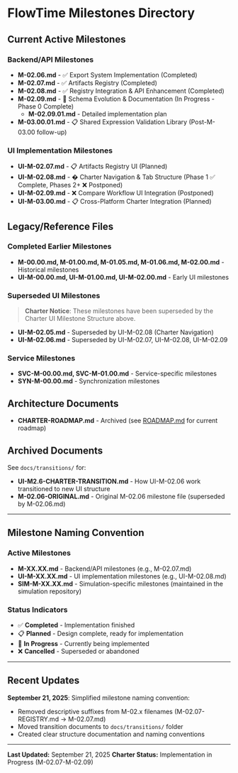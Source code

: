 # FlowTime Milestones Directory

## Current Active Milestones

### **Backend/API Milestones**
- **M-02.06.md** - ✅ Export System Implementation (Completed)
- **M-02.07.md** - ✅ Artifacts Registry (Completed)
- **M-02.08.md** - ✅ Registry Integration & API Enhancement (Completed)
- **M-02.09.md** - 🚧 Schema Evolution & Documentation (In Progress - Phase 0 Complete)
  - **M-02.09.01.md** - Detailed implementation plan
- **M-03.00.01.md** - 📋 Shared Expression Validation Library (Post-M-03.00 follow-up)

### **UI Implementation Milestones**
- **UI-M-02.07.md** - 📋 Artifacts Registry UI (Planned)
- **UI-M-02.08.md** - � Charter Navigation & Tab Structure (Phase 1 ✅ Complete, Phases 2+ ❌ Postponed)
- **UI-M-02.09.md** - ❌ Compare Workflow UI Integration (Postponed)
- **UI-M-03.00.md** - 📋 Cross-Platform Charter Integration (Planned)

## Legacy/Reference Files

### **Completed Earlier Milestones**
- **M-00.00.md, M-01.00.md, M-01.05.md, M-01.06.md, M-02.00.md** - Historical milestones
- **UI-M-00.00.md, UI-M-01.00.md, UI-M-02.00.md** - Early UI milestones

### **Superseded UI Milestones**
> **Charter Notice**: These milestones have been superseded by the Charter UI Milestone Structure above.
- **UI-M-02.05.md** - Superseded by UI-M-02.08 (Charter Navigation)
- **UI-M-02.06.md** - Superseded by UI-M-02.07, UI-M-02.08, UI-M-02.09

### **Service Milestones**
- **SVC-M-00.00.md, SVC-M-01.00.md** - Service-specific milestones
- **SYN-M-00.00.md** - Synchronization milestones

## Architecture Documents

- **CHARTER-ROADMAP.md** - Archived (see [ROADMAP.md](../ROADMAP.md) for current roadmap)

## Archived Documents

See `docs/transitions/` for:
- **UI-M2.6-CHARTER-TRANSITION.md** - How UI-M-02.06 work transitioned to new UI structure
- **M-02.06-ORIGINAL.md** - Original M-02.06 milestone file (superseded by M-02.06.md)

---

## Milestone Naming Convention

### **Active Milestones**
- **M-XX.XX.md** - Backend/API milestones (e.g., M-02.07.md)
- **UI-M-XX.XX.md** - UI implementation milestones (e.g., UI-M-02.08.md)
- **SIM-M-XX.XX.md** - Simulation-specific milestones (maintained in the simulation repository)

### **Status Indicators**
- ✅ **Completed** - Implementation finished
- 📋 **Planned** - Design complete, ready for implementation
- 🔄 **In Progress** - Currently being implemented
- ❌ **Cancelled** - Superseded or abandoned

---

## Recent Updates

**September 21, 2025**: Simplified milestone naming convention:
- Removed descriptive suffixes from M-02.x filenames (M-02.07-REGISTRY.md → M-02.07.md)
- Moved transition documents to `docs/transitions/` folder
- Created clear structure documentation and naming conventions

---

**Last Updated:** September 21, 2025
**Charter Status:** Implementation in Progress (M-02.07-M-02.09)
